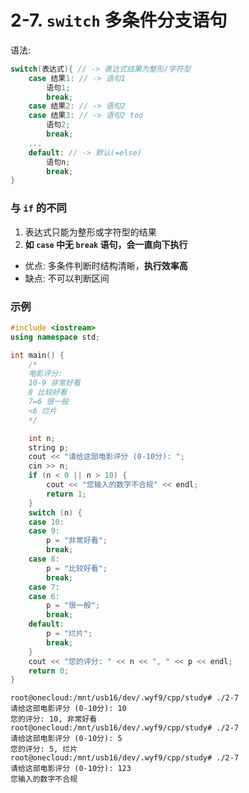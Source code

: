 # 2-7. `switch` 多条件分支语句

语法:

```cpp
switch(表达式){ // -> 表达式结果为整形/字符型
    case 结果1: // -> 语句1
        语句1;
        break;
    case 结果2: // -> 语句2
    case 结果3: // -> 语句2 too
        语句2;
        break;
    ...
    default: // -> 默认(=else)
        语句n;
        break;
}
```

### 与 `if` 的不同

1. 表达式只能为整形或字符型的结果
2. **如 `case` 中无 `break` 语句，会一直向下执行**

- 优点: 多条件判断时结构清晰，**执行效率高**
- 缺点: 不可以判断区间

### 示例

```cpp
#include <iostream>
using namespace std;

int main() {
    /*
    电影评分:
    10-9 非常好看
    8 比较好看
    7=6 很一般
    <6 烂片
    */

    int n;
    string p;
    cout << "请给这部电影评分 (0-10分): ";
    cin >> n;
    if (n < 0 || n > 10) {
        cout << "您输入的数字不合规" << endl;
        return 1;
    }
    switch (n) {
    case 10:
    case 9:
        p = "非常好看";
        break;
    case 8:
        p = "比较好看";
        break;
    case 7:
    case 6:
        p = "很一般";
        break;
    default:
        p = "烂片";
        break;
    }
    cout << "您的评分: " << n << ", " << p << endl;
    return 0;
}
```

```output
root@onecloud:/mnt/usb16/dev/.wyf9/cpp/study# ./2-7
请给这部电影评分 (0-10分): 10
您的评分: 10, 非常好看
root@onecloud:/mnt/usb16/dev/.wyf9/cpp/study# ./2-7
请给这部电影评分 (0-10分): 5
您的评分: 5, 烂片
root@onecloud:/mnt/usb16/dev/.wyf9/cpp/study# ./2-7
请给这部电影评分 (0-10分): 123
您输入的数字不合规
```